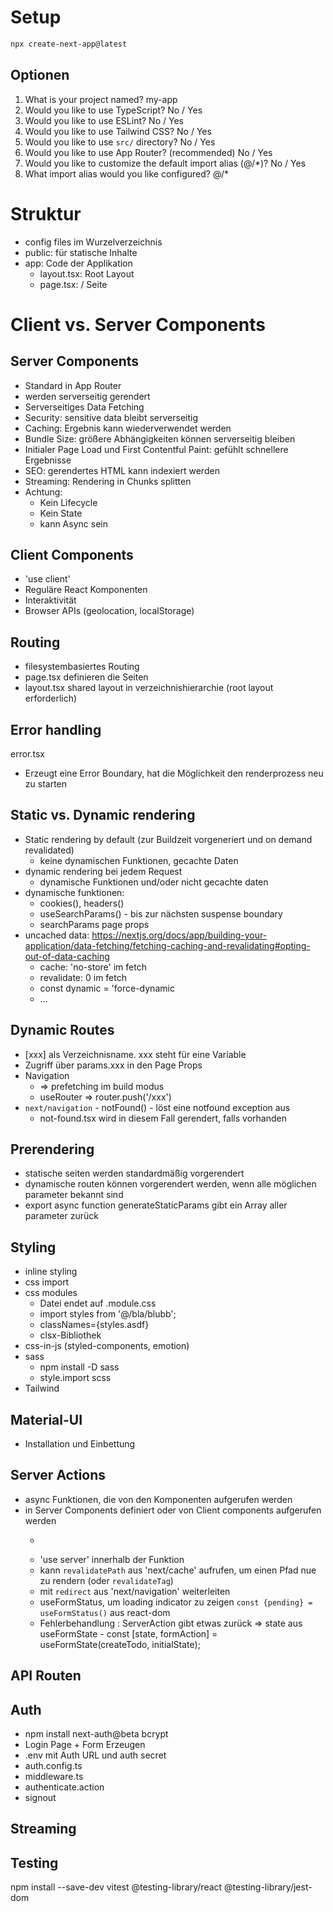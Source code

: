 # Setup

```bash
npx create-next-app@latest
```

## Optionen

1. What is your project named? my-app
2. Would you like to use TypeScript? No / Yes
3. Would you like to use ESLint? No / Yes
4. Would you like to use Tailwind CSS? No / Yes
5. Would you like to use `src/` directory? No / Yes
6. Would you like to use App Router? (recommended) No / Yes
7. Would you like to customize the default import alias (@/*)? No / Yes
8. What import alias would you like configured? @/*

# Struktur

- config files im Wurzelverzeichnis
- public: für statische Inhalte
- app: Code der Applikation
  - layout.tsx: Root Layout
  - page.tsx: / Seite

# Client vs. Server Components

## Server Components
- Standard in App Router
- werden serverseitig gerendert
- Serverseitiges Data Fetching
- Security: sensitive data bleibt serverseitig
- Caching: Ergebnis kann wiederverwendet werden
- Bundle Size: größere Abhängigkeiten können serverseitig bleiben
- Initialer Page Load und First Contentful Paint: gefühlt schnellere Ergebnisse
- SEO: gerendertes HTML kann indexiert werden
- Streaming: Rendering in Chunks splitten
- Achtung:
  - Kein Lifecycle
  - Kein State
  - kann Async sein

## Client Components
- 'use client'
- Reguläre React Komponenten
- Interaktivität
- Browser APIs (geolocation, localStorage)

## Routing
- filesystembasiertes Routing
- page.tsx definieren die Seiten
- layout.tsx shared layout in verzeichnishierarchie (root layout erforderlich)

## Error handling
error.tsx 
- Erzeugt eine Error Boundary, hat die Möglichkeit den renderprozess neu zu starten

## Static vs. Dynamic rendering
- Static rendering by default (zur Buildzeit vorgeneriert und on demand revalidated)
  - keine dynamischen Funktionen, gecachte Daten
- dynamic rendering bei jedem Request
  - dynamische Funktionen und/oder nicht gecachte daten
- dynamische funktionen: 
  - cookies(), headers()
  - useSearchParams() - bis zur nächsten suspense boundary
  - searchParams page props
- uncached data: https://nextjs.org/docs/app/building-your-application/data-fetching/fetching-caching-and-revalidating#opting-out-of-data-caching
  - cache: 'no-store' im fetch
  - revalidate: 0 im fetch
  - const dynamic = 'force-dynamic
  - ...

## Dynamic Routes
- [xxx] als Verzeichnisname. xxx steht für eine Variable
- Zugriff über params.xxx in den Page Props
- Navigation
  - <Link href=""> => prefetching im build modus
  - useRouter => router.push('/xxx')
- `next/navigation` - notFound() - löst eine notfound exception aus
  - not-found.tsx wird in diesem Fall gerendert, falls vorhanden

## Prerendering
- statische seiten werden standardmäßig vorgerendert
- dynamische routen können vorgerendert werden, wenn alle möglichen parameter bekannt sind
- export async function generateStaticParams gibt ein Array aller parameter zurück

## Styling
- inline styling
- css import
- css modules
  - Datei endet auf .module.css
  - import styles from '@/bla/blubb';
  - classNames={styles.asdf}
  - clsx-Bibliothek 
- css-in-js (styled-components, emotion)
- sass
  - npm install -D sass
  - style.import scss
- Tailwind

## Material-UI
- Installation und Einbettung

## Server Actions
- async Funktionen, die von den Komponenten aufgerufen werden
- in Server Components definiert oder von Client components aufgerufen werden
  - <form action={server action}>
  - 'use server' innerhalb der Funktion
  - kann `revalidatePath` aus 'next/cache' aufrufen, um einen Pfad nue zu rendern (oder `revalidateTag`)
  - mit `redirect` aus 'next/navigation' weiterleiten
  - useFormStatus, um loading indicator zu zeigen `const {pending} = useFormStatus()` aus react-dom
  - Fehlerbehandlung : ServerAction gibt etwas zurück => state aus useFormState - const [state, formAction] = useFormState(createTodo, initialState);

## API Routen

## Auth
- npm install next-auth@beta bcrypt
- Login Page + Form Erzeugen
- .env mit Auth URL und auth secret
- auth.config.ts
- middleware.ts
- authenticate.action
- signout

## Streaming

## Testing

npm install --save-dev vitest @testing-library/react @testing-library/jest-dom
